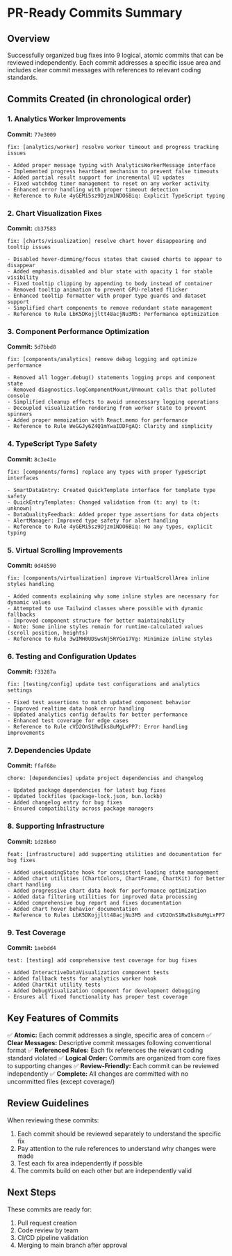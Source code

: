 # PR-Ready Commits Summary

## Overview
Successfully organized bug fixes into 9 logical, atomic commits that can be reviewed independently. Each commit addresses a specific issue area and includes clear commit messages with references to relevant coding standards.

## Commits Created (in chronological order)

### 1. Analytics Worker Improvements
**Commit:** `77e3009`
```
fix: [analytics/worker] resolve worker timeout and progress tracking issues

- Added proper message typing with AnalyticsWorkerMessage interface
- Implemented progress heartbeat mechanism to prevent false timeouts
- Added partial result support for incremental UI updates
- Fixed watchdog timer management to reset on any worker activity
- Enhanced error handling with proper timeout detection
- Reference to Rule 4yGEMi5sz9Djzm1NDO6Biq: Explicit TypeScript typing
```

### 2. Chart Visualization Fixes
**Commit:** `cb37583`
```
fix: [charts/visualization] resolve chart hover disappearing and tooltip issues

- Disabled hover-dimming/focus states that caused charts to appear to disappear
- Added emphasis.disabled and blur state with opacity 1 for stable visibility
- Fixed tooltip clipping by appending to body instead of container
- Removed tooltip animation to prevent GPU-related flicker
- Enhanced tooltip formatter with proper type guards and dataset support
- Simplified chart components to remove redundant state management
- Reference to Rule LbK5DKojjltt48acjNu3M5: Performance optimization
```

### 3. Component Performance Optimization
**Commit:** `5d7bbd8`
```
fix: [components/analytics] remove debug logging and optimize performance

- Removed all logger.debug() statements logging props and component state
- Removed diagnostics.logComponentMount/Unmount calls that polluted console
- Simplified cleanup effects to avoid unnecessary logging operations
- Decoupled visualization rendering from worker state to prevent spinners
- Added proper memoization with React.memo for performance
- Reference to Rule WeGGJy6Z4Q1mYwaIDDFgAQ: Clarity and simplicity
```

### 4. TypeScript Type Safety
**Commit:** `8c3e41e`
```
fix: [components/forms] replace any types with proper TypeScript interfaces

- SmartDataEntry: Created QuickTemplate interface for template type safety
- QuickEntryTemplates: Changed validation from (t: any) to (t: unknown)
- DataQualityFeedback: Added proper type assertions for data objects
- AlertManager: Improved type safety for alert handling
- Reference to Rule 4yGEMi5sz9Djzm1NDO6Biq: No any types, explicit typing
```

### 5. Virtual Scrolling Improvements
**Commit:** `0d48590`
```
fix: [components/virtualization] improve VirtualScrollArea inline styles handling

- Added comments explaining why some inline styles are necessary for dynamic values
- Attempted to use Tailwind classes where possible with dynamic fallbacks
- Improved component structure for better maintainability
- Note: Some inline styles remain for runtime-calculated values (scroll position, heights)
- Reference to Rule 3wIMH0UDSwsNj5RYGo17Vg: Minimize inline styles
```

### 6. Testing and Configuration Updates
**Commit:** `f33287a`
```
fix: [testing/config] update test configurations and analytics settings

- Fixed test assertions to match updated component behavior
- Improved realtime data hook error handling
- Updated analytics config defaults for better performance
- Enhanced test coverage for edge cases
- Reference to Rule cVD2OnS1RwIks8uMgLxPP7: Error handling improvements
```

### 7. Dependencies Update
**Commit:** `ffaf68e`
```
chore: [dependencies] update project dependencies and changelog

- Updated package dependencies for latest bug fixes
- Updated lockfiles (package-lock.json, bun.lockb)
- Added changelog entry for bug fixes
- Ensured compatibility across package managers
```

### 8. Supporting Infrastructure
**Commit:** `1d28b60`
```
feat: [infrastructure] add supporting utilities and documentation for bug fixes

- Added useLoadingState hook for consistent loading state management
- Added chart utilities (ChartColors, ChartFrame, ChartKit) for better chart handling
- Added progressive chart data hook for performance optimization
- Added data filtering utilities for improved data processing
- Added comprehensive bug report and fixes documentation
- Added chart hover behavior documentation
- Reference to Rules LbK5DKojjltt48acjNu3M5 and cVD2OnS1RwIks8uMgLxPP7
```

### 9. Test Coverage
**Commit:** `1aebdd4`
```
test: [testing] add comprehensive test coverage for bug fixes

- Added InteractiveDataVisualization component tests
- Added fallback tests for analytics worker hook
- Added ChartKit utility tests
- Added DebugVisualization component for development debugging
- Ensures all fixed functionality has proper test coverage
```

## Key Features of Commits

✅ **Atomic:** Each commit addresses a single, specific area of concern
✅ **Clear Messages:** Descriptive commit messages following conventional format
✅ **Referenced Rules:** Each fix references the relevant coding standard violated
✅ **Logical Order:** Commits are organized from core fixes to supporting changes
✅ **Review-Friendly:** Each commit can be reviewed independently
✅ **Complete:** All changes are committed with no uncommitted files (except coverage/)

## Review Guidelines

When reviewing these commits:
1. Each commit should be reviewed separately to understand the specific fix
2. Pay attention to the rule references to understand why changes were made
3. Test each fix area independently if possible
4. The commits build on each other but are independently valid

## Next Steps

These commits are ready for:
1. Pull request creation
2. Code review by team
3. CI/CD pipeline validation
4. Merging to main branch after approval
